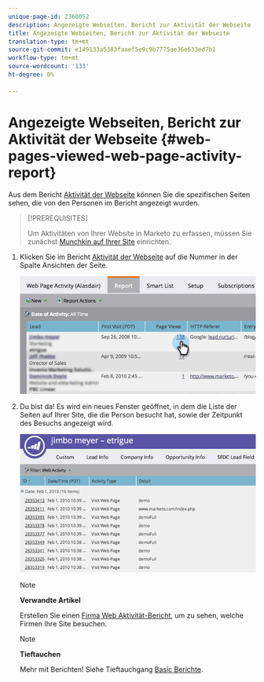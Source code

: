 ```yaml
---
unique-page-id: 2360052
description: Angezeigte Webseiten, Bericht zur Aktivität der Webseite - Marketing-Dokumente - Produktdokumentation
title: Angezeigte Webseiten, Bericht zur Aktivität der Webseite
translation-type: tm+mt
source-git-commit: e149133a5383faaef5e9c9b7775ae36e633ed7b1
workflow-type: tm+mt
source-wordcount: '133'
ht-degree: 0%

---
```



# Angezeigte Webseiten, Bericht zur Aktivität der Webseite {#web-pages-viewed-web-page-activity-report}

Aus dem Bericht [Aktivität der Webseite](../../../../../product-docs/reporting/basic-reporting/report-types/web-page-activity-report.md) können Sie die spezifischen Seiten sehen, die von den Personen im Bericht angezeigt wurden.

>[!PREREQUISITES]
>
>Um Aktivitäten von Ihrer Website in Marketo zu erfassen, müssen Sie zunächst [Munchkin auf Ihrer Site](../../../../../product-docs/administration/additional-integrations/add-munchkin-tracking-code-to-your-website.md) einrichten.

1. Klicken Sie im Bericht [Aktivität der Webseite](../../../../../product-docs/reporting/basic-reporting/report-types/web-page-activity-report.md) auf die Nummer in der Spalte Ansichten der Seite.

   ![](assets/image2014-9-16-14-3a54-3a8.png)

1. Du bist da! Es wird ein neues Fenster geöffnet, in dem die Liste der Seiten auf Ihrer Site, die die Person besucht hat, sowie der Zeitpunkt des Besuchs angezeigt wird.

   ![](assets/image2014-9-16-14-3a54-3a12.png)

   >[!NOTE]
   >
   >**Verwandte Artikel**
   >
   >
   >Erstellen Sie einen [Firma Web Aktivität-Bericht](../../../../../product-docs/reporting/basic-reporting/report-types/company-web-activity-report.md), um zu sehen, welche Firmen Ihre Site besuchen.

   >[!NOTE]
   >
   >**Tieftauchen**
   >
   >
   >Mehr mit Berichten! Siehe Tieftauchgang [Basic Berichte](http://docs.marketo.com/display/docs/basic+reporting).

